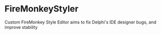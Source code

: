 FireMonkeyStyler
================

Custom FireMonkey Style Editor aims to fix Delphi's IDE designer bugs, and improve stability
